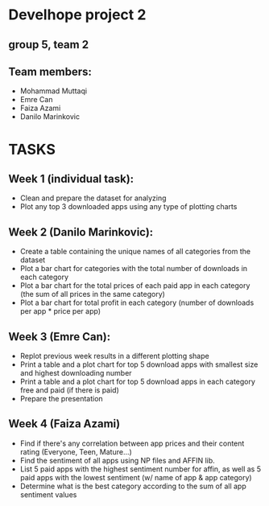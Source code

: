 # Develhope project 2
## group 5, team 2

## Team members: 
- Mohammad Muttaqi
- Emre Can
- Faiza Azami
- Danilo Marinkovic


# TASKS
## Week 1 (individual task):
- Clean and prepare the dataset for analyzing
- Plot any top 3 downloaded apps using any type of plotting charts

## Week 2 (Danilo Marinkovic): 
- Create a table containing the unique names of all categories from the dataset
- Plot a bar chart for categories with the total number of downloads in each category 
- Plot a bar chart for the total prices of each paid app in each category (the sum of all prices in the same category)
- Plot a bar chart for total profit in each category (number of downloads per app * price per app)

## Week 3 (Emre Can):
- Replot previous week results in a different plotting shape
- Print a table and a plot chart for top 5 download apps with smallest size and highest downloading number
- Print a table and a plot chart for top 5 download apps in each category free and paid (if there is paid)
- Prepare the presentation

## Week 4 (Faiza Azami)
- Find if there's any correlation between app prices and their content rating (Everyone, Teen, Mature...)
- Find the sentiment of all apps using NP files and AFFIN lib.
- List 5 paid apps with the highest sentiment number for affin, as well as 5 paid apps with the lowest sentiment (w/ name of app & app category)
- Determine what is the best category according to the sum of all app sentiment values
